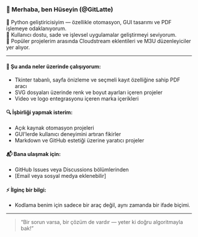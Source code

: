 ### 👋 Merhaba, ben Hüseyin (@GitLatte)

🔧 Python geliştiricisiyim — özellikle otomasyon, GUI tasarımı ve PDF işlemeye odaklanıyorum.  
🎯 Kullanıcı dostu, sade ve işlevsel uygulamalar geliştirmeyi seviyorum.  
📁 Popüler projelerim arasında Cloudstream eklentileri ve M3U düzenleyiciler yer alıyor.

---

#### 🧠 Şu anda neler üzerinde çalışıyorum:
- Tkinter tabanlı, sayfa önizleme ve seçmeli kayıt özelliğine sahip PDF aracı
- SVG dosyaları üzerinde renk ve boyut ayarları içeren projeler
- Video ve logo entegrasyonu içeren marka içerikleri

#### 🔍 İşbirliği yapmak isterim:
- Açık kaynak otomasyon projeleri
- GUI'lerde kullanıcı deneyimini artıran fikirler
- Markdown ve GitHub estetiği üzerine yaratıcı projeler

#### 📬 Bana ulaşmak için:
- GitHub Issues veya Discussions bölümlerinden
- [Email veya sosyal medya eklenebilir]

#### ⚡ İlginç bir bilgi:
- Kodlama benim için sadece bir araç değil, aynı zamanda bir ifade biçimi.

---
> “Bir sorun varsa, bir çözüm de vardır — yeter ki doğru algoritmayla bak!”
